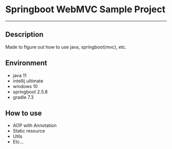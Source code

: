 # Springboot WebMVC Sample Project

---------------------

## Description
Made to figure out how to use java, springboot(mvc), etc.

## Environment
- java 11
- intellij ultimate
- windows 10
- springboot 2.5.8
- gradle 7.3

## How to use
- AOP with Annotation
- Static resource
- Utils
- Etc...

